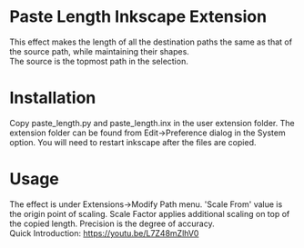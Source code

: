 # Paste Length Inkscape Extension
This effect makes the length of all the destination paths the same as that of the source path, while maintaining their shapes.<br>
The source is the topmost path in the selection. <br>

# Installation
Copy paste_length.py and paste_length.inx in the user extension folder. The extension folder can be found from Edit->Preference dialog in the System option. You will need to restart inkscape after the files are copied.

# Usage
The effect is under Extensions->Modify Path menu. 'Scale From' value is the origin point of scaling. Scale Factor applies additional scaling on top of the copied length. Precision is the degree of accuracy.<br>
Quick Introduction: https://youtu.be/L7Z48mZlhV0
